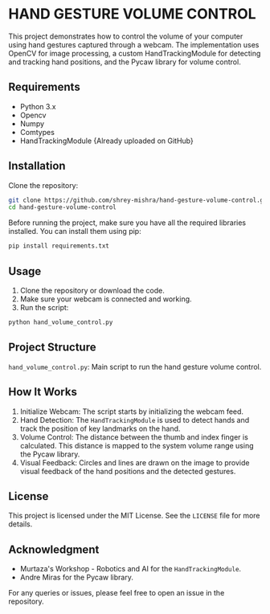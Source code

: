 # HAND GESTURE VOLUME CONTROL

This project demonstrates how to control the volume of your computer using hand gestures captured through a webcam. The implementation uses OpenCV for image processing, a custom HandTrackingModule for detecting and tracking hand positions, and the Pycaw library for volume control.

## Requirements

* Python 3.x
* Opencv
* Numpy
* Comtypes
* HandTrackingModule {Already uploaded on GitHub}

## Installation
Clone the repository:
```sh
git clone https://github.com/shrey-mishra/hand-gesture-volume-control.git
cd hand-gesture-volume-control
```

Before running the project, make sure you have all the required libraries installed. You can install them using pip:

```bash
pip install requirements.txt
```

## Usage

1. Clone the repository or download the code.
2. Make sure your webcam is connected and working.
3. Run the script:

```sh 
python hand_volume_control.py
```

## Project Structure 
`hand_volume_control.py`: Main script to run the hand gesture volume control.

## How It Works

1. Initialize Webcam: The script starts by initializing the webcam feed.
2. Hand Detection: The `HandTrackingModule` is used to detect hands and track the position of key landmarks on the hand.
3. Volume Control: The distance between the thumb and index finger is calculated. This distance is mapped to the system volume range using the Pycaw library.
4. Visual Feedback: Circles and lines are drawn on the image to provide visual feedback of the hand positions and the detected gestures.

## License
This project is licensed under the MIT License. See the `LICENSE` file for more details.

## Acknowledgment

* Murtaza's Workshop - Robotics and AI for the `HandTrackingModule`.
* Andre Miras for the Pycaw library.


For any queries or issues, please feel free to open an issue in the repository.
